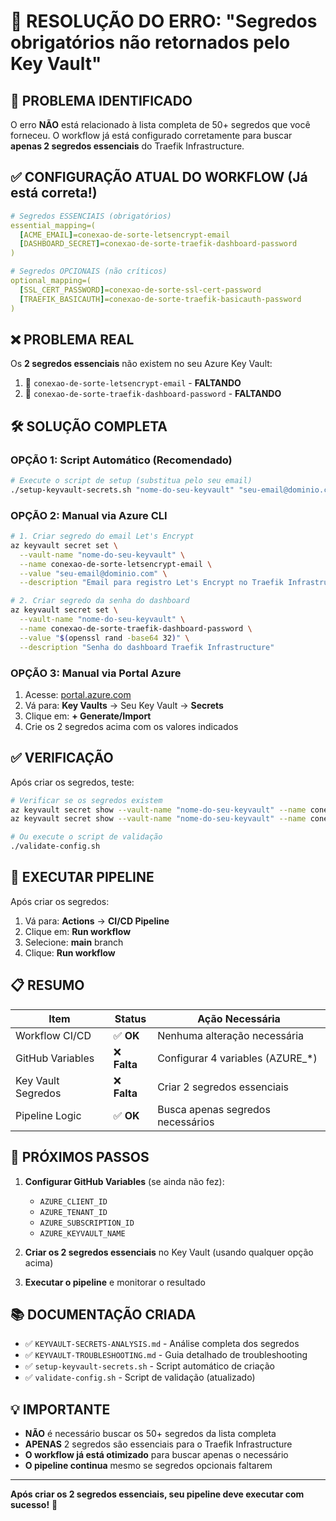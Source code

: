 # 🎯 RESOLUÇÃO DO ERRO: "Segredos obrigatórios não retornados pelo Key Vault"

## 🚨 **PROBLEMA IDENTIFICADO**

O erro **NÃO** está relacionado à lista completa de 50+ segredos que você forneceu. O workflow já está configurado corretamente para buscar **apenas 2 segredos essenciais** do Traefik Infrastructure.

## ✅ **CONFIGURAÇÃO ATUAL DO WORKFLOW** (Já está correta!)

```yaml
# Segredos ESSENCIAIS (obrigatórios)
essential_mapping=(
  [ACME_EMAIL]=conexao-de-sorte-letsencrypt-email
  [DASHBOARD_SECRET]=conexao-de-sorte-traefik-dashboard-password
)

# Segredos OPCIONAIS (não críticos)
optional_mapping=(
  [SSL_CERT_PASSWORD]=conexao-de-sorte-ssl-cert-password
  [TRAEFIK_BASICAUTH]=conexao-de-sorte-traefik-basicauth-password
)
```

## ❌ **PROBLEMA REAL**

Os **2 segredos essenciais** não existem no seu Azure Key Vault:

1. 🔑 `conexao-de-sorte-letsencrypt-email` - **FALTANDO**
2. 🔑 `conexao-de-sorte-traefik-dashboard-password` - **FALTANDO**

## 🛠️ **SOLUÇÃO COMPLETA**

### **OPÇÃO 1: Script Automático** (Recomendado)
```bash
# Execute o script de setup (substitua pelo seu email)
./setup-keyvault-secrets.sh "nome-do-seu-keyvault" "seu-email@dominio.com"
```

### **OPÇÃO 2: Manual via Azure CLI**
```bash
# 1. Criar segredo do email Let's Encrypt
az keyvault secret set \
  --vault-name "nome-do-seu-keyvault" \
  --name conexao-de-sorte-letsencrypt-email \
  --value "seu-email@dominio.com" \
  --description "Email para registro Let's Encrypt no Traefik Infrastructure"

# 2. Criar segredo da senha do dashboard
az keyvault secret set \
  --vault-name "nome-do-seu-keyvault" \
  --name conexao-de-sorte-traefik-dashboard-password \
  --value "$(openssl rand -base64 32)" \
  --description "Senha do dashboard Traefik Infrastructure"
```

### **OPÇÃO 3: Manual via Portal Azure**
1. Acesse: [portal.azure.com](https://portal.azure.com)
2. Vá para: **Key Vaults** → Seu Key Vault → **Secrets**
3. Clique em: **+ Generate/Import**
4. Crie os 2 segredos acima com os valores indicados

## ✅ **VERIFICAÇÃO**

Após criar os segredos, teste:
```bash
# Verificar se os segredos existem
az keyvault secret show --vault-name "nome-do-seu-keyvault" --name conexao-de-sorte-letsencrypt-email
az keyvault secret show --vault-name "nome-do-seu-keyvault" --name conexao-de-sorte-traefik-dashboard-password

# Ou execute o script de validação
./validate-config.sh
```

## 🚀 **EXECUTAR PIPELINE**

Após criar os segredos:
1. Vá para: **Actions** → **CI/CD Pipeline**
2. Clique em: **Run workflow**
3. Selecione: **main** branch
4. Clique: **Run workflow**

## 📋 **RESUMO**

| Item | Status | Ação Necessária |
|------|--------|-----------------|
| Workflow CI/CD | ✅ **OK** | Nenhuma alteração necessária |
| GitHub Variables | ❌ **Falta** | Configurar 4 variables (AZURE_*) |
| Key Vault Segredos | ❌ **Falta** | Criar 2 segredos essenciais |
| Pipeline Logic | ✅ **OK** | Busca apenas segredos necessários |

## 🎯 **PRÓXIMOS PASSOS**

1. **Configurar GitHub Variables** (se ainda não fez):
   - `AZURE_CLIENT_ID`
   - `AZURE_TENANT_ID`
   - `AZURE_SUBSCRIPTION_ID`
   - `AZURE_KEYVAULT_NAME`

2. **Criar os 2 segredos essenciais** no Key Vault (usando qualquer opção acima)

3. **Executar o pipeline** e monitorar o resultado

## 📚 **DOCUMENTAÇÃO CRIADA**

- ✅ `KEYVAULT-SECRETS-ANALYSIS.md` - Análise completa dos segredos
- ✅ `KEYVAULT-TROUBLESHOOTING.md` - Guia detalhado de troubleshooting
- ✅ `setup-keyvault-secrets.sh` - Script automático de criação
- ✅ `validate-config.sh` - Script de validação (atualizado)

## 💡 **IMPORTANTE**

- **NÃO** é necessário buscar os 50+ segredos da lista completa
- **APENAS** 2 segredos são essenciais para o Traefik Infrastructure
- **O workflow já está otimizado** para buscar apenas o necessário
- **O pipeline continua** mesmo se segredos opcionais faltarem

---

**Após criar os 2 segredos essenciais, seu pipeline deve executar com sucesso!** 🎉
